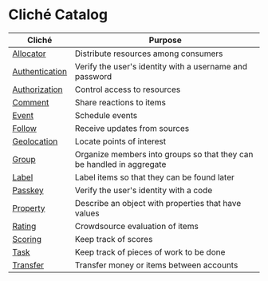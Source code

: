 # Cliché Catalog

| Cliché | Purpose |
| ------ | ------- |
| [Allocator](allocator/README.md) | Distribute resources among consumers |
| [Authentication](authentication/README.md) | Verify the user's identity with a username and password |
| [Authorization](authorization/README.md) | Control access to resources |
| [Comment](comment/README.md) | Share reactions to items |
| [Event](event/README.md) | Schedule events |
| [Follow](follow/README.md) | Receive updates from sources |
| [Geolocation](geolocation/README.md) | Locate points of interest |
| [Group](group/README.md) | Organize members into groups so that they can be handled in aggregate |
| [Label](label/README.md) | Label items so that they can be found later |
| [Passkey](passkey/README.md) | Verify the user's identity with a code |
| [Property](property/README.md) | Describe an object with properties that have values |
| [Rating](rating/README.md) | Crowdsource evaluation of items |
| [Scoring](scoring/README.md) | Keep track of scores |
| [Task](task/README.md) | Keep track of pieces of work to be done |
| [Transfer](transfer/README.md) | Transfer money or items between accounts |
